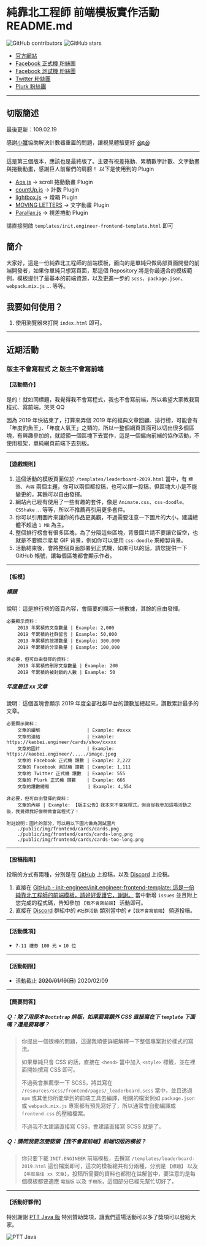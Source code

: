 # 純靠北工程師 前端模板實作活動 README.md

![GitHub contributors](https://img.shields.io/github/contributors/init-engineer/init.engineer-frontend-template.svg)
![GitHub stars](https://img.shields.io/github/stars/init-engineer/init.engineer-frontend-template.svg?style=social)

- [官方網站](https://kaobei.engineer)
- [Facebook 正式機 粉絲團](https://www.facebook.com/init.kobeengineer)
- [Facebook 測試機 粉絲團](https://www.facebook.com/kaobei.engineer)
- [Twitter 粉絲團](https://twitter.com/kaobei_engineer)
- [Plurk 粉絲團](https://www.plurk.com/kaobei_engineer)
---
## 切版簡述
  
 最後更新：109.02.19 
  
  感謝[小蟹](https://github.com/wildjcrt)協助解決計數器重置的問題，讓視覺體驗更好 இдஇ
 <hr>
 
 這是第三個版本，應該也是最終版了。主要有視差捲動、累積數字計數、文字動畫與捲動動畫，感謝巨人前輩們的肩膀！
 以下是使用到的 Plugin
 - [Aos.js](https://github.com/michalsnik/aos) → scroll 捲動動畫 Plugin
 - [countUp.js](https://github.com/inorganik/countUp.js) → 計數 Plugin
 - [lightbox.js](https://lokeshdhakar.com/projects/lightbox2/) → 燈箱 Plugin
 - [MOVING LETTERS](https://tobiasahlin.com/moving-letters/) → 文字動畫 Plugin
 - [Parallax.js](https://github.com/pixelcog/parallax.js) → 視差捲動 Plugin　
 
 請直接開啟 `templates/init.engineer-frontend-template.html` 即可


## 簡介

大家好，這是一份純靠北工程師的前端模板，面向的是單純只做局部頁面開發的前端開發者，如果你單純只想寫頁面，那這個 Repository 將是你最適合的模板範例，模板提供了最基本的前端資源，以及更進一步的 `scss`、`package.json`、`webpack.mix.js` ... 等等。

## 我要如何使用？

1. 使用瀏覽器來打開 `index.html` 即可。

---
## 近期活動

### 版主不會寫程式 之 版主不會寫前端

#### 【活動簡介】
是的！就如同標題，我覺得我不會寫程式，我也不會寫前端，所以希望大家教我寫程式、寫前端，哭哭 QQ

因為 2019 年快結束了，打算來弄個 2019 年的經典文章回顧、排行榜，可能會有「年度釣魚王」、「年度人氣王」之類的，所以一整個網頁頁面可以切出很多個區塊，有興趣參加的，就認領一個區塊下去實作，這是一個偏向前端的協作活動，不使用框架，單純網頁前端下去刻板。


---
#### 【遊戲規則】
1. 這個活動的模板頁面位於 `/templates/leaderboard-2019.html` 當中，有 `標頭`、`內容` 兩個主題，你可以兩個都投稿，也可以擇一投稿，但區塊大小是不能變更的，其餘可以自由發揮。
2. 網站內已經有使用了一些有趣的套件，像是 `Animate.css`、`css-doodle`、`CSShake` ... 等等，所以不推薦再引用更多套件。
3. 你可以引用圖片來讓你的作品更美觀，不過需要注意一下圖片的大小，建議總體不超過 `1 MB` 為主。
4. 整個排行榜會有很多區塊，為了分隔這些區塊，背景圖片請不要讓它留空，也就是不要顯示星星 GIF 背景，例如你可以使用 `css-doodle` 來繪製背景。
5. 活動結束後，會將整個頁面部署到正式機，如果可以的話，請您提供一下 GitHub 帳號，讓每個區塊都會顯示作者。


---
#### 【板模】
##### 標題
說明：這是排行榜的首頁內容，會簡要的顯示一些數據，其餘的自由發揮。
```
必要顯示資料：
	2019 年累積的文章數量 | Example: 2,000
	2019 年累積的社群留言 | Example: 50,000
	2019 年累積的按讚數量 | Example: 300,000
	2019 年累積的分享數量 | Example: 100,000

非必要，但可自由發揮的資料：
	2019 年累積的刪除文章數量 | Example: 200
	2019 年累積的被封鎖的人數 | Example: 50
```

##### 年度最佳 xx 文章
說明：這個區塊會顯示 2019 年度全部社群平台的讚數加總起來，讚數累計最多的文章。
```
必要顯示資料：
	文章的編號                 | Example: #xxxx
	文章的連結                 | Example: https://kaobei.engineer/cards/show/xxxxx
	文章的圖片                 | Example: https://kaobei.engineer/...../image.jpeg
	文章的 Facebook 正式機 讚數 | Example: 2,222
	文章的 Facebook 測試機 讚數 | Example: 1,111
	文章的 Twitter 正式機 讚數  | Example: 555
	文章的 Plurk 正式機 讚數    | Example: 666
	文章的讚數總和              | Example: 4,554

非必要，但可自由發揮的資料：
	文章的內容 | Example: 【版主公告】我本來不會寫程式，但自從我參加這場活動之後，我覺得我好像稍微會寫程式了！

附註說明：圖片的部分，可以用以下圖片做為測試圖片
	./public/img/frontend/cards/cards.png
	./public/img/frontend/cards/cards-long.png
	./public/img/frontend/cards/cards-too-long.png
```


---
#### 【投稿指南】
投稿的方式有兩種，分別是在 [GitHub](https://github.com/init-engineer/init.engineer-frontend-template) 上投稿，以及 [Discord](https://discord.gg/TCghDUT) 上投稿。
1. 直接在 [GitHub - init-engineer/init.engineer-frontend-template: 這是一份純靠北工程師的前端模板，請好好愛護它，謝謝。](https://github.com/init-engineer/init.engineer-frontend-template) 當中新增 `issues` 並且附上您完成的程式碼，告知參加 `【我不會寫前端】` 活動即可。
2. 直接在 [Discord](https://discord.gg/TCghDUT) 群組中的 `#社群活動` 類別當中的 `#【我不會寫前端】` 頻道投稿。


---
#### 【活動獎項】
- `7-11 禮券 100 元` × `10 位`


---
#### 【活動期限】
- 活動截止 <del>2020/01/19(日)</del> 2020/02/09

---
#### 【簡要問答】
##### Ｑ：除了用原本 `Bootstrap` 排版，如果要寫額外 CSS 直接寫在下 `template` 下面嗎？還是要寫哪？
> 你提出一個很棒的問題，這邊我順便詳細解釋一下整個專案對於樣式的寫法。
> 
> 如果單純只會 CSS 的話，直接在 `<head>` 當中加入 `<style>` 標籤，並在裡面開始撰寫 CSS 即可。
> 
> 不過我會推薦學一下 SCSS，將其寫在 `/resources/scss/frontend/pages/_leaderboard.scss` 當中，並且透過 `npm` 或其他你所能學到的前端工具去編譯，相關的檔案例如 `package.json` 或 `webpack.mix.js` 專案都有預先寫好了，所以通常會自動編譯成 `frontend.css` 的壓縮檔案。
> 
> 不過我不太建議直接寫 CSS，會建議直接寫 SCSS 就是了。

##### Ｑ：請問我要怎麼認領【我不會寫前端】前端切版的模板？
> 你只要下載 `INIT.ENGINEER` 前端模板，去撰寫 `/templates/leaderboard-2019.html` 這份檔案即可，這次的模板總共有分兩種，分別是 `【標題】` 以及 `【年度最佳 xx 文章】`，投稿所需要的資料也都附在註解當中，要注意的是每個模板都要適應 `電腦版` 以及 `手機版`，這個部分已經先幫忙切好了。


---
#### 【活動好夥伴】
特別謝謝 [PTT Java 版](https://www.ptt.cc/bbs/java/index.html) 特別贊助獎項，讓我們這場活動可以多了獎項可以發給大家。

![PTT Java](https://i.imgur.com/TXRVNnp.png)
